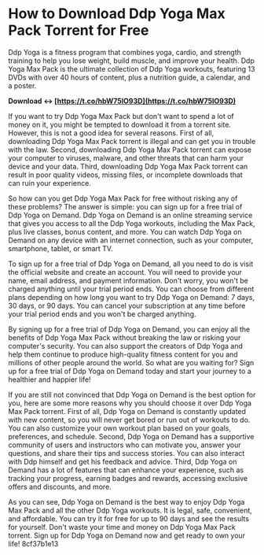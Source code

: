 
 
# How to Download Ddp Yoga Max Pack Torrent for Free
 
Ddp Yoga is a fitness program that combines yoga, cardio, and strength training to help you lose weight, build muscle, and improve your health. Ddp Yoga Max Pack is the ultimate collection of Ddp Yoga workouts, featuring 13 DVDs with over 40 hours of content, plus a nutrition guide, a calendar, and a poster.
 
**Download ↔ [https://t.co/hbW75lO93D](https://t.co/hbW75lO93D)**


 
If you want to try Ddp Yoga Max Pack but don't want to spend a lot of money on it, you might be tempted to download it from a torrent site. However, this is not a good idea for several reasons. First of all, downloading Ddp Yoga Max Pack torrent is illegal and can get you in trouble with the law. Second, downloading Ddp Yoga Max Pack torrent can expose your computer to viruses, malware, and other threats that can harm your device and your data. Third, downloading Ddp Yoga Max Pack torrent can result in poor quality videos, missing files, or incomplete downloads that can ruin your experience.
 
So how can you get Ddp Yoga Max Pack for free without risking any of these problems? The answer is simple: you can sign up for a free trial of Ddp Yoga on Demand. Ddp Yoga on Demand is an online streaming service that gives you access to all the Ddp Yoga workouts, including the Max Pack, plus live classes, bonus content, and more. You can watch Ddp Yoga on Demand on any device with an internet connection, such as your computer, smartphone, tablet, or smart TV.
 
To sign up for a free trial of Ddp Yoga on Demand, all you need to do is visit the official website and create an account. You will need to provide your name, email address, and payment information. Don't worry, you won't be charged anything until your trial period ends. You can choose from different plans depending on how long you want to try Ddp Yoga on Demand: 7 days, 30 days, or 90 days. You can cancel your subscription at any time before your trial period ends and you won't be charged anything.
 
By signing up for a free trial of Ddp Yoga on Demand, you can enjoy all the benefits of Ddp Yoga Max Pack without breaking the law or risking your computer's security. You can also support the creators of Ddp Yoga and help them continue to produce high-quality fitness content for you and millions of other people around the world. So what are you waiting for? Sign up for a free trial of Ddp Yoga on Demand today and start your journey to a healthier and happier life!
  
If you are still not convinced that Ddp Yoga on Demand is the best option for you, here are some more reasons why you should choose it over Ddp Yoga Max Pack torrent. First of all, Ddp Yoga on Demand is constantly updated with new content, so you will never get bored or run out of workouts to do. You can also customize your own workout plan based on your goals, preferences, and schedule. Second, Ddp Yoga on Demand has a supportive community of users and instructors who can motivate you, answer your questions, and share their tips and success stories. You can also interact with Ddp himself and get his feedback and advice. Third, Ddp Yoga on Demand has a lot of features that can enhance your experience, such as tracking your progress, earning badges and rewards, accessing exclusive offers and discounts, and more.
 
As you can see, Ddp Yoga on Demand is the best way to enjoy Ddp Yoga Max Pack and all the other Ddp Yoga workouts. It is legal, safe, convenient, and affordable. You can try it for free for up to 90 days and see the results for yourself. Don't waste your time and money on Ddp Yoga Max Pack torrent. Sign up for Ddp Yoga on Demand now and get ready to own your life!
 8cf37b1e13
 
